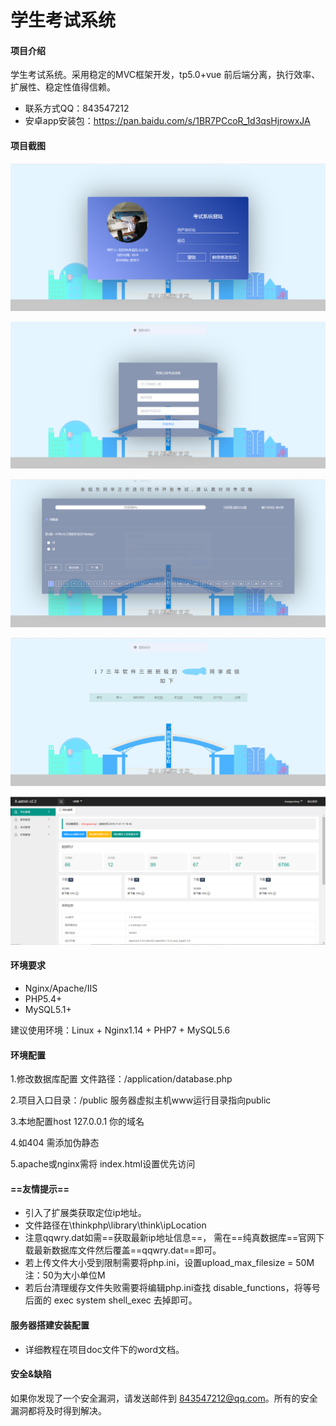 # 学生考试系统


#### 项目介绍
学生考试系统。采用稳定的MVC框架开发，tp5.0+vue 前后端分离，执行效率、扩展性、稳定性值得信赖。


- 联系方式QQ：843547212
- 安卓app安装包：https://pan.baidu.com/s/1BR7PCcoR_1d3qsHjrowxJA 

#### 项目截图
![登陆界面](public/img/login.png)

![准备界面](public/img/anwer.png)

![考试界面](public/img/exam.png)

![成绩查询界面](public/img/scroe.jpg)

![后台界面](public/img/admin.png)
#### 环境要求
- Nginx/Apache/IIS
- PHP5.4+
- MySQL5.1+

建议使用环境：Linux + Nginx1.14 + PHP7 + MySQL5.6

#### 环境配置
1.修改数据库配置     文件路径：/application/database.php  

2.项目入口目录：/public  服务器虚拟主机www运行目录指向public

3.本地配置host 127.0.0.1 你的域名

4.如404 需添加伪静态

5.apache或nginx需将 index.html设置优先访问

#### ==友情提示==
- 引入了扩展类获取定位ip地址。
- 文件路径在\thinkphp\library\think\ipLocation
- 注意qqwry.dat如需==获取最新ip地址信息==， 需在==纯真数据库==官网下载最新数据库文件然后覆盖==qqwry.dat==即可。
- 若上传文件大小受到限制需要将php.ini，设置upload_max_filesize = 50M     注：50为大小单位M
- 若后台清理缓存文件失败需要将编辑php.ini查找 disable_functions，将等号后面的 exec system shell_exec 去掉即可。

#### 服务器搭建安装配置
- 详细教程在项目doc文件下的word文档。

#### 安全&缺陷
如果你发现了一个安全漏洞，请发送邮件到 843547212@qq.com。所有的安全漏洞都将及时得到解决。